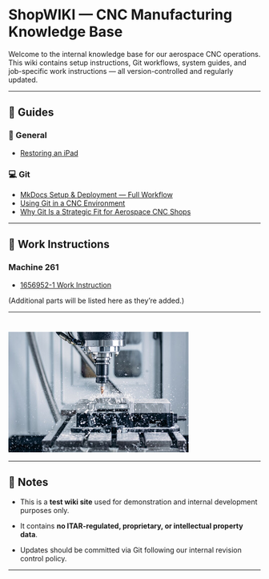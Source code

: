 # ShopWIKI — CNC Manufacturing Knowledge Base

Welcome to the internal knowledge base for our aerospace CNC operations. This wiki contains setup instructions, Git workflows, system guides, and job-specific work instructions — all version-controlled and regularly updated.

---

## 📘 Guides

### 🔧 General

- [Restoring an iPad](Guides/General/ipad-restore.md)

### 💻 Git

- [MkDocs Setup & Deployment — Full Workflow](Guides/GIT/Setup/MkDocs%20Setup%20%26%20Deployment%20%E2%80%94%20Full%20Workflow.md)
- [Using Git in a CNC Environment](Guides/GIT/Usage/git_workflow.md)
- [Why Git Is a Strategic Fit for Aerospace CNC Shops](Guides/GIT/Usage/Why_Git.md)

---

## 📂 Work Instructions

### Machine 261

- [1656952-1 Work Instruction](Work_Instructions/261/1656952-1.md)

(Additional parts will be listed here as they’re added.)

---

# 

![Example Image](images/240_F_500918189_xsBOBFpzqSekBwrIQf2e2A7jwwS5Ntqh.jpg)

---

## 🧪 Notes

* This is a **test wiki site** used for demonstration and internal development purposes only.
- It contains **no ITAR-regulated, proprietary, or intellectual property data**.

- Updates should be committed via Git following our internal revision control policy.

---
